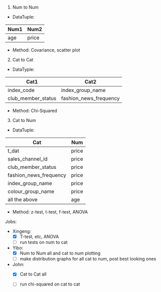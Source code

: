 1. Num to Num 
  - DataTuple:

|Num1|Num2|
|---|---|
  |age|price|

  - Method: Covariance, scatter plot
2. Cat to Cat
  - DataTyple: 

|Cat1|Cat2|
|---|---|
|index_code|index_group_name|
|club_member_status|fashion_news_frequency|
  - Method: Chi-Squared 
3. Cat to Num
  - DataTuple: 

|Cat|Num|
|---|---|
|t_dat|price|
|sales_channel_id|price|
|club_member_status|price|
|fashion_news_frequency|price|
|index_group_name|price|
|colour_group_name|price|
|all the above|age|

  
  - Method: z-test, t-test, f-test, ANOVA 

  Jobs:
  - Xingeng: 
    - [x] T-test, etc, ANOVA
    - [ ] run tests on num to cat
  - Yibo: 
    - [x] Num to Num all and cat to num plotting
    - [ ] make distribution graphs for all cat to num, post best looking ones
  - John: 
    - [x] Cat to Cat all
    - [ ] run chi-squared on cat to cat


